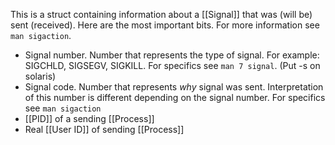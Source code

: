 This is a struct containing information about a [[Signal]] that was (will be) sent (received). Here are the most important bits. For more information see `man sigaction`.
- Signal number. Number that represents the type of signal. For example: SIGCHLD, SIGSEGV, SIGKILL. For specifics see `man 7 signal`. (Put -s on solaris)
- Signal code. Number that represents _why_ signal was sent. Interpretation of this number is different depending on the signal number. For specifics see `man sigaction`
- [[PID]] of a sending [[Process]]
- Real [[User ID]] of sending [[Process]] 